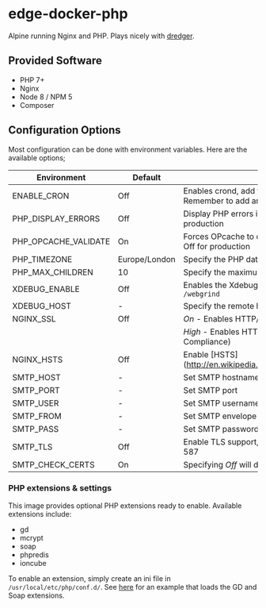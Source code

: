 # edge-docker-php
Alpine running Nginx and PHP. Plays nicely with [dredger](https://github.com/outeredge/dredger).

## Provided Software
* PHP 7+
* Nginx
* Node 8 / NPM 5
* Composer


## Configuration Options
Most configuration can be done with environment variables. Here are the available options;

| Environment       | Default | Description |
| -------------     | ------- | --- |
| ENABLE_CRON       | Off     | Enables crond, add your cron jobs to /etc/crontabs/edge. Remember to add an empty line at the end! |
| PHP_DISPLAY_ERRORS | Off    | Display PHP errors in the browser, *not* recommended for production |
| PHP_OPCACHE_VALIDATE | On   | Forces OPcache to check for updates on every request, turn Off for production |
| PHP_TIMEZONE      | Europe/London | Specify the PHP date.timezone |
| PHP_MAX_CHILDREN  | 10      | Specify the maximum number of concurrent PHP processes |
| XDEBUG_ENABLE     | Off     | Enables the Xdebug PHP extension with Webgrind at `/webgrind` |
| XDEBUG_HOST       | -       | Specify the remote host Xdebug should connect to |
| NGINX_SSL         | Off     | *On* - Enables HTTP/2 in Nginx |
|                   |         | *High* - Enables HTTP/2 without TLS v1.0 (for PCI DSS 3.1 Compliance) |
| NGINX_HSTS        | Off     | Enable [HSTS] (http://en.wikipedia.org/wiki/HTTP_Strict_Transport_Security) |
| SMTP_HOST         | -       | Set SMTP hostname (uses MSMTP for sendmail) |
| SMTP_PORT         | -       | Set SMTP port |
| SMTP_USER         | -       | Set SMTP username |
| SMTP_FROM         | -       | Set SMTP envelope-from header |
| SMTP_PASS         | -       | Set SMTP password |
| SMTP_TLS          | Off     | Enable TLS support, by default STARTTLS is enabled on port 587 |
| SMTP_CHECK_CERTS  | On      | Specifying *Off* will disable SMTP TLS certificate checks |

### PHP extensions & settings

This image provides optional PHP extensions ready to enable. Available extensions include:

 * gd
 * mcrypt
 * soap
 * phpredis
 * ioncube

To enable an extension, simply create an ini file in `/usr/local/etc/php/conf.d/`. See [here](https://github.com/outeredge/edge-docker-magento/blob/1.9.3.6-php7/usr/local/etc/php/conf.d/magento.ini) for an example that loads the GD and Soap extensions.

